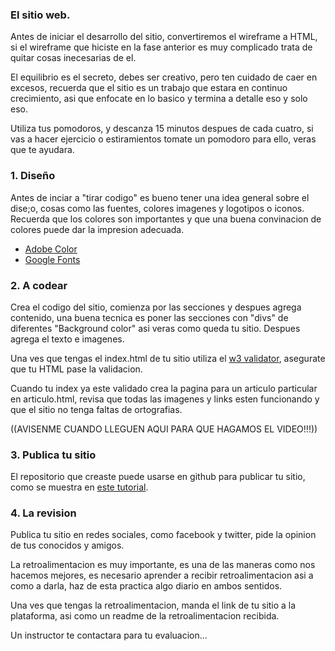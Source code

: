 
### El sitio web.
Antes de iniciar el desarrollo del sitio, convertiremos el wireframe a HTML, si el wireframe que hiciste en la fase anterior es muy complicado trata de quitar cosas inecesarias de el.

El equilibrio es el secreto, debes ser creativo, pero ten cuidado de caer en excesos, recuerda que el sitio es un trabajo que estara en continuo crecimiento, asi que enfocate en lo basico y termina a detalle eso y solo eso.

Utiliza tus pomodoros, y descanza 15 minutos despues de cada cuatro, si vas a hacer ejercicio o estiramientos tomate un pomodoro para ello, veras que te ayudara.

### 1. Diseño
Antes de inciar a "tirar codigo" es bueno tener una idea general sobre el dise;o, cosas como las fuentes, colores imagenes y logotipos o iconos. Recuerda que los colores son importantes y que una buena convinacion de colores puede dar la impresion adecuada.

- [Adobe Color](https://color.adobe.com/create/color-wheel/)
- [Google Fonts](https://www.google.com/fonts)



### 2. A codear

  Crea el codigo del sitio, comienza por las secciones y despues agrega contenido, una buena tecnica es poner las secciones con "divs" de diferentes "Background color" asi veras como queda tu sitio. Despues agrega el texto e imagenes.

  Una ves que tengas el index.html de tu sitio utiliza el [w3 validator](https://validator.w3.org/#validate_by_upload), asegurate que tu HTML pase la validacion.

  Cuando tu index ya este validado crea la pagina para un articulo particular en articulo.html, revisa que todas las imagenes y links esten funcionando y que el sitio no tenga faltas de ortografias.


  ((AVISENME CUANDO LLEGUEN AQUI PARA QUE HAGAMOS EL VIDEO!!!))

### 3. Publica tu sitio

El repositorio que creaste puede usarse en github para publicar tu sitio, como se muestra en [este tutorial](tutorial-ghpages.md).

### 4. La revision

Publica tu sitio en redes sociales, como facebook y twitter, pide la opinion de tus conocidos y amigos.

La retroalimentacion es muy importante, es una de las maneras como nos hacemos mejores, es necesario aprender a recibir retroalimentacion asi a como a darla, haz de esta practica algo diario en ambos sentidos.

Una ves que tengas la retroalimentacion, manda el link de tu sitio a la plataforma, asi como un readme de la retroalimentacion recibida.

Un instructor te contactara para tu evaluacion...
